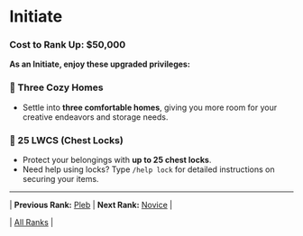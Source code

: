 # Initiate

### Cost to Rank Up: $50,000

**As an Initiate, enjoy these upgraded privileges:**

### 🔹 Three Cozy Homes
- Settle into **three comfortable homes**, giving you more room for your creative endeavors and storage needs.

### 🔹 25 LWCS (Chest Locks)
- Protect your belongings with **up to 25 chest locks**.
- Need help using locks? Type `/help lock` for detailed instructions on securing your items.

---

| **Previous Rank:** [Pleb](./01-pleb.md) | **Next Rank:** [Novice](./03-novice.md) |

| [All Ranks](../README.md) |
